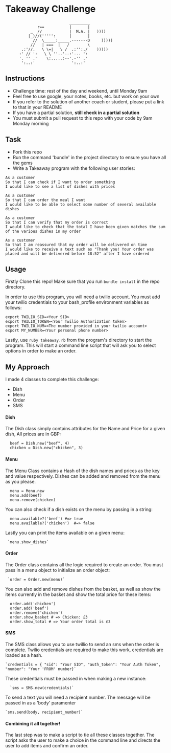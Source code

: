 Takeaway Challenge
==================
```
                            _________
              r==           |       |
           _  //            |  M.A. |   ))))
          |_)//(''''':      |       |
            //  \_____:_____.-------D     )))))
           //   | ===  |   /        \
       .:'//.   \ \=|   \ /  .:'':./    )))))
      :' // ':   \ \ ''..'--:'-.. ':
      '. '' .'    \:.....:--'.-'' .'
       ':..:'                ':..:'

 ```

Instructions
-------

* Challenge time: rest of the day and weekend, until Monday 9am
* Feel free to use google, your notes, books, etc. but work on your own
* If you refer to the solution of another coach or student, please put a link to that in your README
* If you have a partial solution, **still check in a partial solution**
* You must submit a pull request to this repo with your code by 9am Monday morning

Task
-----

* Fork this repo
* Run the command 'bundle' in the project directory to ensure you have all the gems
* Write a Takeaway program with the following user stories:

```
As a customer
So that I can check if I want to order something
I would like to see a list of dishes with prices

As a customer
So that I can order the meal I want
I would like to be able to select some number of several available dishes

As a customer
So that I can verify that my order is correct
I would like to check that the total I have been given matches the sum of the various dishes in my order

As a customer
So that I am reassured that my order will be delivered on time
I would like to receive a text such as "Thank you! Your order was placed and will be delivered before 18:52" after I have ordered
```
## Usage

Firstly Clone this repo! Make sure that you run `bundle install` in the repo directory.

In order to use this program, you will need a twilio account.
You must add your twilio credentials to your bash_profile environment variables as follows:

```
export TWILIO_SID=<Your SID>
export TWILIO_TOKEN=<Your Twilio Authorization token>
export TWILIO_NUM=<The number provided in your twilio account>
export MY_NUMBER=<Your personal phone number>
```

Lastly, use `ruby takeaway.rb` from the program's directory to start the program.
This will start a command line script that will ask you to select options in order to make an order.

## My Approach

  I made 4 classes to complete this challenge:

   * Dish
   * Menu
   * Order
   * SMS

 
 #### Dish
 
   The Dish class simply contains attributes for the Name and Price for a given dish, All prices are in GBP:

   ```
     beef = Dish.new("beef", 4)
     chicken = Dish.new("chicken", 3)
 ```
 #### Menu
 
   The Menu Class contains a Hash of the dish names and prices as the key and value respectively.
   Dishes can be added and removed from the menu as you please.

   ```
     menu = Menu.new
     menu.add(beef)
     menu.remove(chicken)
   ```

   You can also check if a dish exists on the menu by passing in a string:

   ```
     menu.available?('beef') #=> true
     menu.available?('chicken')  #=> false
   ```

   Lastly you can print the items available on a given menu:

     `menu.show_dishes`
 
 #### Order
 
   The Order class contains all the logic required to create an order.
   You must pass in a menu object to initialize an order object:

     `order = Order.new(menu)`

   You can also add and remove dishes from the basket, as well as show the
   items currently in the basket and show the total price for these items:

   ```
     order.add('chicken')
     order.add('beef')
     order.remove('chicken')
     order.show_basket # => Chicken: £3
     order.show_total # => Your order total is £3
 ```
 
 #### SMS
 
  The SMS class allows you to use twillio to send an sms when the order is complete.
  Twilio credentials are required to make this work, credentials are loaded as a hash.

    `credentials = { "sid": "Your SID", "auth_token": "Your Auth Token", "number": "Your 'FROM' number}`

  These credentials must be passed in when making a new instance:

      `sms = SMS.new(credentials)`

  To send a text you will need a recipient number. The message will be passed in as a 'body' paramenter

    `sms.send(body, recipient_number)`
 
 #### Combining it all together!
 
   The last step was to make a script to tie all these classes together.
   The script asks the user to make a choice in the command line and directs the user to add items and confirm an order.
